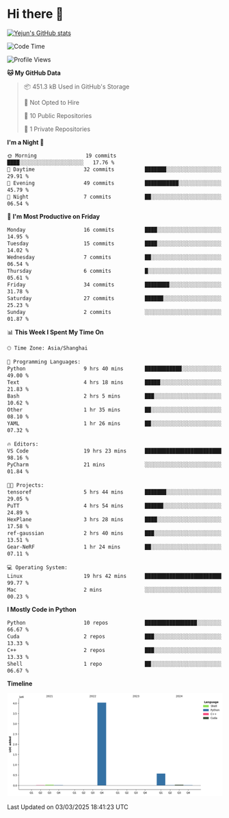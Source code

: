 # Hi there 👋


<!-- <img height="195px" src="https://github-readme-stats.vercel.app/api?username=yejun688&count_private=true&show_icons=true&hide_rank=true&title_color=0969da&bg_color=ffffff00&text_color=57606a&disable_animations=true"><img height="195px" src="https://github-readme-stats.vercel.app/api/top-langs?username=yejun688&layout=compact&title_color=0969da&bg_color=ffffff00&text_color=57606a"> -->

[![Yejun's GitHub stats](https://github-readme-stats.vercel.app/api?username=yejun688)](https://github.com/yejun688/github-readme-stats)

<!---
yejun688/yejun688 is a ✨ special ✨ repository because its `README.md` (this file) appears on your GitHub profile.
You can click the Preview link to take a look at your changes.
--->

<!--START_SECTION:waka-->
![Code Time](http://img.shields.io/badge/Code%20Time-881%20hrs%2016%20mins-blue)

![Profile Views](http://img.shields.io/badge/Profile%20Views-2-blue)

**🐱 My GitHub Data** 

> 📦 451.3 kB Used in GitHub's Storage 
 > 
> 🚫 Not Opted to Hire
 > 
> 📜 10 Public Repositories 
 > 
> 🔑 1 Private Repositories 
 > 
**I'm a Night 🦉** 

```text
🌞 Morning                19 commits          ████░░░░░░░░░░░░░░░░░░░░░   17.76 % 
🌆 Daytime                32 commits          ███████░░░░░░░░░░░░░░░░░░   29.91 % 
🌃 Evening                49 commits          ███████████░░░░░░░░░░░░░░   45.79 % 
🌙 Night                  7 commits           ██░░░░░░░░░░░░░░░░░░░░░░░   06.54 % 
```
📅 **I'm Most Productive on Friday** 

```text
Monday                   16 commits          ████░░░░░░░░░░░░░░░░░░░░░   14.95 % 
Tuesday                  15 commits          ████░░░░░░░░░░░░░░░░░░░░░   14.02 % 
Wednesday                7 commits           ██░░░░░░░░░░░░░░░░░░░░░░░   06.54 % 
Thursday                 6 commits           █░░░░░░░░░░░░░░░░░░░░░░░░   05.61 % 
Friday                   34 commits          ████████░░░░░░░░░░░░░░░░░   31.78 % 
Saturday                 27 commits          ██████░░░░░░░░░░░░░░░░░░░   25.23 % 
Sunday                   2 commits           ░░░░░░░░░░░░░░░░░░░░░░░░░   01.87 % 
```


📊 **This Week I Spent My Time On** 

```text
🕑︎ Time Zone: Asia/Shanghai

💬 Programming Languages: 
Python                   9 hrs 40 mins       ████████████░░░░░░░░░░░░░   49.00 % 
Text                     4 hrs 18 mins       █████░░░░░░░░░░░░░░░░░░░░   21.83 % 
Bash                     2 hrs 5 mins        ███░░░░░░░░░░░░░░░░░░░░░░   10.62 % 
Other                    1 hr 35 mins        ██░░░░░░░░░░░░░░░░░░░░░░░   08.10 % 
YAML                     1 hr 26 mins        ██░░░░░░░░░░░░░░░░░░░░░░░   07.32 % 

🔥 Editors: 
VS Code                  19 hrs 23 mins      █████████████████████████   98.16 % 
PyCharm                  21 mins             ░░░░░░░░░░░░░░░░░░░░░░░░░   01.84 % 

🐱‍💻 Projects: 
tensoref                 5 hrs 44 mins       ███████░░░░░░░░░░░░░░░░░░   29.05 % 
PuTT                     4 hrs 54 mins       ██████░░░░░░░░░░░░░░░░░░░   24.89 % 
HexPlane                 3 hrs 28 mins       ████░░░░░░░░░░░░░░░░░░░░░   17.58 % 
ref-gaussian             2 hrs 40 mins       ███░░░░░░░░░░░░░░░░░░░░░░   13.51 % 
Gear-NeRF                1 hr 24 mins        ██░░░░░░░░░░░░░░░░░░░░░░░   07.11 % 

💻 Operating System: 
Linux                    19 hrs 42 mins      █████████████████████████   99.77 % 
Mac                      2 mins              ░░░░░░░░░░░░░░░░░░░░░░░░░   00.23 % 
```

**I Mostly Code in Python** 

```text
Python                   10 repos            █████████████████░░░░░░░░   66.67 % 
Cuda                     2 repos             ███░░░░░░░░░░░░░░░░░░░░░░   13.33 % 
C++                      2 repos             ███░░░░░░░░░░░░░░░░░░░░░░   13.33 % 
Shell                    1 repo              ██░░░░░░░░░░░░░░░░░░░░░░░   06.67 % 
```



**Timeline**

![Lines of Code chart](https://raw.githubusercontent.com/yejun688/yejun688/main/assets/bar_graph.png)


 Last Updated on 03/03/2025 18:41:23 UTC
<!--END_SECTION:waka-->
